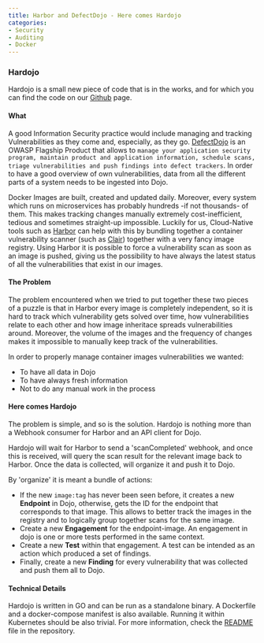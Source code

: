 ```yaml
---
title: Harbor and DefectDojo - Here comes Hardojo
categories:
- Security
- Auditing
- Docker
---
```

### Hardojo

Hardojo is a small new piece of code that is in the works, and for which you can find the code on
our [Github](https://github.com/coolbet/Hardojo) page.

#### What

A good Information Security practice would include managing and tracking Vulnerabilities as they
come and, especially, as they go. [DefectDojo](https://github.com/DefectDojo/django-DefectDojo) is
an OWASP Flagship Product that allows to `manage your application security program, maintain product and application information, schedule scans, triage vulnerabilities and push findings into defect trackers`.
In order to have a good overview of own vulnerabilities, data from all the different parts of a system
needs to be ingested into Dojo. 

Docker Images are built, created and updated daily. Moreover, every system which runs on
microservices has probably hundreds -if not thousands- of them. This makes tracking changes manually
extremely cost-inefficient, tedious and sometimes straight-up impossible.
Luckily for us, Cloud-Native tools such as [Harbor](https://github.com/goharbor/harbor) can help
with this by bundling together a container vulnerability scanner (such as [Clair](https://github.com/quay/clair)) together
with a very fancy image registry.
Using Harbor it is possible to force a vulnerability scan as soon as an image is pushed, giving us
the possibility to have always the latest status of all the vulnerabilities that exist in our
images. 

#### The Problem

The problem encountered when we tried to put together these two pieces of a puzzle is that in Harbor
every image is completely independent, so it is hard to track which vulnerability gets solved over
time, how vulnerabilities relate to each other and how image inheritace spreads vulnerabilities
around. Moreover, the volume of the images and the frequency of changes makes it impossible to
manually keep track of the vulnerabilities.

In order to properly manage container images vulnerabilities we wanted:

* To have all data in Dojo
* To have always fresh information
* Not to do any manual work in the process

#### Here comes Hardojo

The problem is simple, and so is the solution. Hardojo is nothing more than a Webhook consumer for
Harbor and an API client for Dojo.

Hardojo will wait for Harbor to send a 'scanCompleted' webhook, and once this is received, will
query the scan result for the relevant image back to Harbor. Once the data is collected, will
organize it and push it to Dojo.

By 'organize' it is meant a bundle of actions:

* If the new `image:tag` has never been seen before, it creates a new **Endpoint** in Dojo, otherwise, gets
  the ID for the endpoint that corresponds to that image. This allows to better track the images in
  the registry and to logically group together scans for the same image.
* Create a new **Engagement** for the endpoint-image. An engagement in dojo is one or more tests
  performed in the same context.
* Create a new **Test** within that engagement. A test can be intended as an action which produced a
  set of findings.
* Finally, create a new **Finding** for every vulnerability that was collected and push them all to
  Dojo.

#### Technical Details

Hardojo is written in GO and can be run as a standalone binary. A Dockerfile and a docker-compose
manifest is also available. Running it within Kubernetes should be also trivial. For more
information, check the [README](https://github.com/coolbet/Hardojo) file in the repository.



